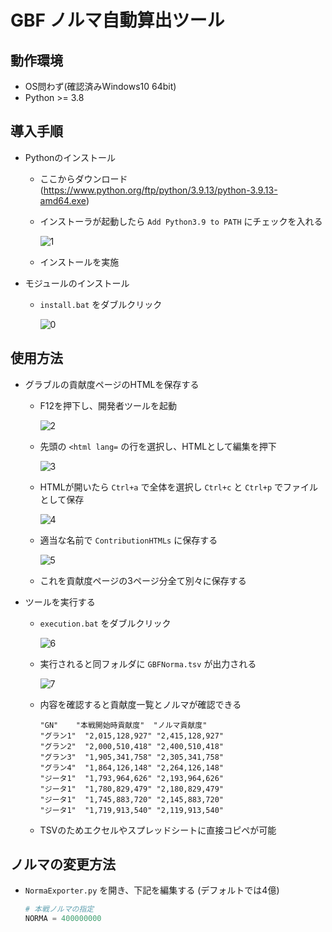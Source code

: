# GBF ノルマ自動算出ツール

## 動作環境

- OS問わず(確認済みWindows10 64bit)
- Python >= 3.8

## 導入手順

- Pythonのインストール

    - ここからダウンロード (https://www.python.org/ftp/python/3.9.13/python-3.9.13-amd64.exe)
    - インストーラが起動したら `Add Python3.9 to PATH` にチェックを入れる
    
        ![1](https://user-images.githubusercontent.com/27270665/176100923-1800dff5-db80-49d8-9162-60b9b13b71ef.PNG)

    - インストールを実施

- モジュールのインストール

    - `install.bat` をダブルクリック
    
        ![0](https://user-images.githubusercontent.com/27270665/176104068-e5a967a0-bd6a-4029-9b86-8bee39645aed.PNG)

## 使用方法

- グラブルの貢献度ページのHTMLを保存する

    - F12を押下し、開発者ツールを起動
    
        ![2](https://user-images.githubusercontent.com/27270665/176100972-af8c57b9-76b6-4c3c-b7a4-1a79e2f92aa9.PNG)

    - 先頭の `<html lang=` の行を選択し、HTMLとして編集を押下
    
        ![3](https://user-images.githubusercontent.com/27270665/176101139-eafb322d-aba0-4045-bb9f-d479bc5b4f9a.png)

    - HTMLが開いたら `Ctrl+a` で全体を選択し `Ctrl+c` と `Ctrl+p` でファイルとして保存
    
        ![4](https://user-images.githubusercontent.com/27270665/176101346-1b5b94c2-89f3-48f5-913e-5eaa06e6c513.PNG)

    - 適当な名前で `ContributionHTMLs` に保存する
    
        ![5](https://user-images.githubusercontent.com/27270665/176101600-47df30f2-9f7c-4efd-ba14-3675a37d4589.PNG)

    - これを貢献度ページの3ページ分全て別々に保存する
    
- ツールを実行する
    - `execution.bat` をダブルクリック
    
        ![6](https://user-images.githubusercontent.com/27270665/176104245-cd29a5c0-cb3f-4f58-a22c-f0b1c746a36c.PNG)      
    
    - 実行されると同フォルダに `GBFNorma.tsv` が出力される

        ![7](https://user-images.githubusercontent.com/27270665/176104443-6017ec80-02c4-42e3-b296-4a4dbdd2d7a9.PNG)

    - 内容を確認すると貢献度一覧とノルマが確認できる
    
        ```tsv
        "GN"	"本戦開始時貢献度"	"ノルマ貢献度"
        "グラン1"	"2,015,128,927"	"2,415,128,927"
        "グラン2"	"2,000,510,418"	"2,400,510,418"
        "グラン3"	"1,905,341,758"	"2,305,341,758"
        "グラン4"	"1,864,126,148"	"2,264,126,148"
        "ジータ1"	"1,793,964,626"	"2,193,964,626"
        "ジータ1"	"1,780,829,479"	"2,180,829,479"
        "ジータ1"	"1,745,883,720"	"2,145,883,720"
        "ジータ1"	"1,719,913,540"	"2,119,913,540"
        ```
        
    - TSVのためエクセルやスプレッドシートに直接コピペが可能
        
## ノルマの変更方法

- `NormaExporter.py` を開き、下記を編集する (デフォルトでは4億)

  ```python
  # 本戦ノルマの指定
  NORMA = 400000000
  ```
